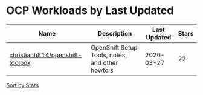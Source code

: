# OCP Workloads by Last Updated

Name | Description | Last Updated | Stars 
--- | --- | --- | --- 
[christianh814/openshift-toolbox](https://github.com/christianh814/openshift-toolbox) | OpenShift Setup Tools, notes, and other howto's | 2020-03-27 | 22 

[Sort by Stars](OCP%20Workloads.Stars.md)
